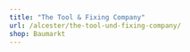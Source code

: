 ```yaml
---
title: "The Tool & Fixing Company"
url: /alcester/the-tool-und-fixing-company/
shop: Baumarkt
---
```

